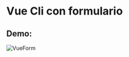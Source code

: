 # Vue Cli con formulario

## Demo:

![VueForm](https://user-images.githubusercontent.com/4382527/169944260-d481fcba-c934-4af0-800c-94de33e538f8.gif)
